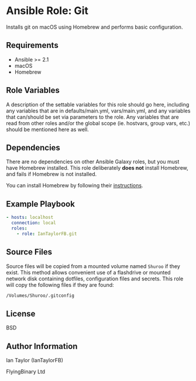 Ansible Role: Git
=================

Installs git on macOS using Homebrew and performs basic configuration.

Requirements
------------

* Ansible >= 2.1
* macOS
* Homebrew

Role Variables
--------------

A description of the settable variables for this role should go here, including any variables that are in defaults/main.yml, vars/main.yml, and any variables that can/should be set via parameters to the role. Any variables that are read from other roles and/or the global scope (ie. hostvars, group vars, etc.) should be mentioned here as well.

Dependencies
------------

There are no dependencies on other Ansible Galaxy roles, but you must have Homebrew installed. This role deliberately **does not** install Homebrew, and fails if Homebrew is not installed.

You can install Homebrew by following their [instructions](https://brew.sh/).

Example Playbook
----------------

```yaml
- hosts: localhost
  connection: local
  roles:
    - role: IanTaylorFB.git
```

Source Files
------------

Source files will be copied from a mounted volume named `Shuroo` if they exist. This method allows convenient use of a flashdrive or mounted network disk containing dotfiles, configuration files and secrets. This role will copy the following files if they are found:
```zsh
/Volumes/Shuroo/.gitconfig
```

License
-------

BSD

Author Information
------------------

Ian Taylor (IanTaylorFB)

FlyingBinary Ltd
